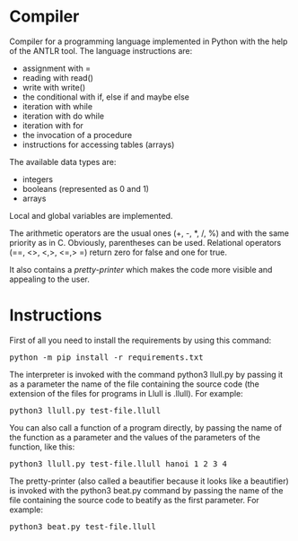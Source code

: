 # Compiler
Compiler for a programming language implemented in Python with the help of the ANTLR tool.
The language instructions are:
 - assignment with =
 - reading with read()
 - write with write()
 - the conditional with if, else if and maybe else
 - iteration with while
 - iteration with do while
 - iteration with for
 - the invocation of a procedure
 - instructions for accessing tables (arrays)

The available data types are:
 - integers
 - booleans (represented as 0 and 1)
 - arrays

Local and global variables are implemented.

The arithmetic operators are the usual ones (+, -, *, /, %) and with the same priority as in C. Obviously, parentheses can be used. Relational operators (==, <>, <,>, <=,> =) return zero for false and one for true.

It also contains a *pretty-printer* which makes the code more visible and appealing to the user.

# Instructions
First of all you need to install the requirements by using this command:
<pre>python -m pip install -r requirements.txt </pre>

The interpreter is invoked with the command python3 llull.py by passing it as a parameter the name of the file containing the source code (the extension of the files for programs in Llull is .llull). For example:
<pre>python3 llull.py test-file.llull</pre>

You can also call a function of a program directly, by passing the name of the function as a parameter and the values of the parameters of the function, like this:
<pre>python3 llull.py test-file.llull hanoi 1 2 3 4</pre>

The pretty-printer (also called a beautifier because it looks like a beautifier) is invoked with the python3 beat.py command by passing the name of the file containing the source code to beatify as the first parameter. For example:
<pre>python3 beat.py test-file.llull</pre>


